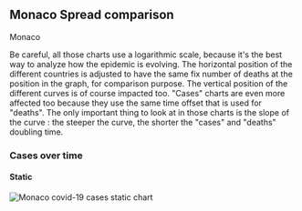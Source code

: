 ## Monaco Spread comparison 

Monaco



Be careful, all those charts use a logarithmic scale, because it's the best way to analyze how the epidemic is evolving. 
The horizontal position of the different countries is adjusted to have the same fix number of deaths at the position in the graph, for comparison purpose.
The vertical position of the different curves is of course impacted too.
"Cases" charts are even more affected too because they use the same time offset that is used for "deaths".
The only important thing to look at in those charts is the slope of the curve : the steeper the curve, the shorter the "cases" and "deaths" doubling time.


 
### Cases over time
 
#### Static
![Monaco covid-19 cases static chart](https://raw.githubusercontent.com/madlag/coronavirus_study/master/notebooks/graphs/2020-03-20/countries/Monaco/2020-03-20_Monaco_deaths.png "Monaco covid-19 cases static chart")   

